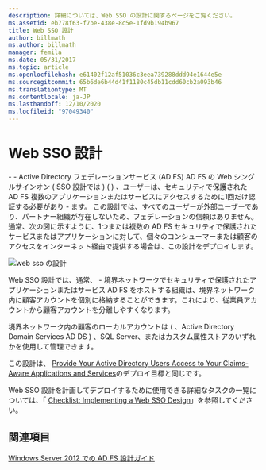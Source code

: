 ```yaml
---
description: 詳細については、Web SSO の設計に関するページをご覧ください。
ms.assetid: eb778f63-f7be-438e-8c5e-1fd9b194b967
title: Web SSO 設計
author: billmath
ms.author: billmath
manager: femila
ms.date: 05/31/2017
ms.topic: article
ms.openlocfilehash: e61402f12af51036c3eea739288ddd94e1644e5e
ms.sourcegitcommit: 65b6de6b44d41f1180c45db11cdd60cb2a093b46
ms.translationtype: MT
ms.contentlocale: ja-JP
ms.lasthandoff: 12/10/2020
ms.locfileid: "97049340"
---
```

# <a name="web-sso-design"></a>Web SSO 設計

\- \- Active Directory フェデレーションサービス (AD FS) AD FS の Web シングルサインオン \( SSO 設計では \) \( \) 、ユーザーは、セキュリティで保護された AD FS 複数のアプリケーションまたはサービスにアクセスするために1回だけ認証する必要があり \- ます。 この設計では、すべてのユーザーが外部ユーザーであり、パートナー組織が存在しないため、フェデレーションの信頼はありません。 通常、次の図に示すように、1つまたは複数の AD FS セキュリティで保護されたサービスまたはアプリケーションに対して、個々のコンシューマーまたは顧客のアクセスをインターネット経由で提供する場合は、この設計をデプロイします。

![web sso の設計](media/adfs2_WebSSODesign.gif)

Web SSO 設計では、通常、 \- 境界ネットワークでセキュリティで保護されたアプリケーションまたはサービス AD FS をホストする組織は、境界ネットワーク内に顧客アカウントを個別に格納することができます。これにより、従業員アカウントから顧客アカウントを分離しやすくなります。

境界ネットワーク内の顧客のローカルアカウントは \( 、Active Directory Domain Services AD DS \) 、SQL Server、またはカスタム属性ストアのいずれかを使用して管理できます。

この設計は、 [Provide Your Active Directory Users Access to Your Claims-Aware Applications and Services](Provide-Your-Active-Directory-Users-Access-to-Your-Claims-Aware-Applications-and-Services.md)のデプロイ目標と同じです。

Web SSO 設計を計画してデプロイするために使用できる詳細なタスクの一覧については、「 [Checklist: Implementing a Web SSO Design](../../ad-fs/deployment/Checklist--Implementing-a-Web-SSO-Design.md)」を参照してください。

## <a name="see-also"></a>関連項目
[Windows Server 2012 での AD FS 設計ガイド](AD-FS-Design-Guide-in-Windows-Server-2012.md)
